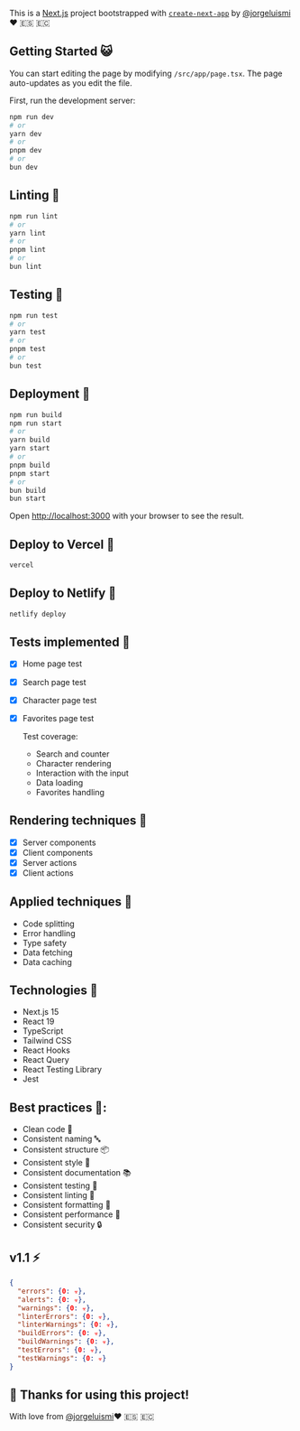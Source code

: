This is a [Next.js](https://nextjs.org) project bootstrapped with [`create-next-app`](https://nextjs.org/docs/app/api-reference/cli/create-next-app) by [@jorgeluismi](https://github.com/jorgeluismi)❤️ 🇪🇸 🇪🇨

## Getting Started 😺

You can start editing the page by modifying `/src/app/page.tsx`. The page auto-updates as you edit the file.

First, run the development server:

```bash
npm run dev
# or
yarn dev
# or
pnpm dev
# or
bun dev
```

## Linting 🚨

```bash
npm run lint
# or
yarn lint
# or
pnpm lint
# or
bun lint
```

## Testing 🧪

```bash
npm run test
# or
yarn test
# or
pnpm test
# or
bun test
```

## Deployment 🚀

```bash
npm run build
npm run start
# or
yarn build
yarn start
# or
pnpm build
pnpm start
# or
bun build
bun start
```

Open [http://localhost:3000](http://localhost:3000) with your browser to see the result.

## Deploy to Vercel 🚀

```bash
vercel
```

## Deploy to Netlify 🚀

```bash
netlify deploy
```

## Tests implemented 🧪

- [x] Home page test
- [x] Search page test
- [x] Character page test
- [x] Favorites page test

  Test coverage:

  - Search and counter
  - Character rendering
  - Interaction with the input
  - Data loading
  - Favorites handling

## Rendering techniques 🎨

- [x] Server components
- [x] Client components
- [x] Server actions
- [x] Client actions

## Applied techniques 🧠

- Code splitting
- Error handling
- Type safety
- Data fetching
- Data caching

## Technologies 🤖

- Next.js 15
- React 19
- TypeScript
- Tailwind CSS
- React Hooks
- React Query
- React Testing Library
- Jest

## Best practices 🌟:

- Clean code 🧹
- Consistent naming 🔤
- Consistent structure 📦
- Consistent style 🎨
- Consistent documentation 📚
- Consistent testing 🧪
- Consistent linting 🚨
- Consistent formatting 📝
- Consistent performance 🚀
- Consistent security 🔒

## v1.1 ⚡

```json
{
  "errors": {0: ☣️},
  "alerts": {0: ☣️},
  "warnings": {0: ☣️},
  "linterErrors": {0: ☣️},
  "linterWarnings": {0: ☣️},
  "buildErrors": {0: ☣️},
  "buildWarnings": {0: ☣️},
  "testErrors": {0: ☣️},
  "testWarnings": {0: ☣️}
}
```

## 💖 Thanks for using this project!

With love from [@jorgeluismi](https://github.com/jorgeluismi)❤️ 🇪🇸 🇪🇨
